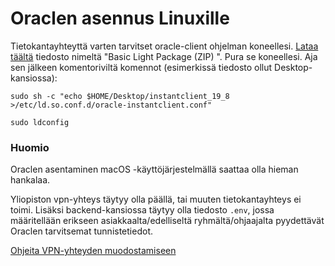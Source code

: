 # Oraclen asennus Linuxille

Tietokantayhteyttä varten tarvitset oracle-client ohjelman koneellesi.
[Lataa täältä](https://www.oracle.com/database/technologies/instant-client/linux-x86-64-downloads.html) tiedosto nimeltä "Basic Light Package (ZIP) ". Pura se koneellesi.
Aja sen jälkeen komentoriviltä komennot (esimerkissä tiedosto ollut Desktop-kansiossa):

`sudo sh -c "echo $HOME/Desktop/instantclient_19_8 >/etc/ld.so.conf.d/oracle-instantclient.conf"` 

`sudo ldconfig`

### Huomio

Oraclen asentaminen macOS -käyttöjärjestelmällä saattaa olla hieman hankalaa.

Yliopiston vpn-yhteys täytyy olla päällä, tai muuten tietokantayhteys ei toimi. Lisäksi backend-kansiossa täytyy olla tiedosto `.env`, jossa määritellään erikseen asiakkaalta/edelliseltä ryhmältä/ohjaajalta pyydettävät Oraclen tarvitsemat tunnistetiedot.

[Ohjeita VPN-yhteyden muodostamiseen](https://helpdesk.it.helsinki.fi/kirjautuminen-ja-yhteydet/verkkoyhteydet/yhteydet-yliopiston-ulkopuolelta)
